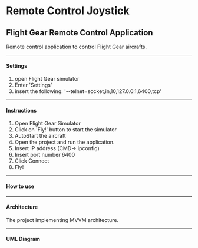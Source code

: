 # Remote Control Joystick
## Flight Gear Remote Control Application


Remote control application to control Flight Gear aircrafts.

------------
#### Settings
1. open Flight Gear simulator
2. Enter 'Settings'
3. insert the following: '--telnet=socket,in,10,127.0.0.1,6400,tcp'

--------------
#### Instructions
1. Open Flight Gear Simulator
2. Click on 'Fly!' button to start the simulator
3. AutoStart the aircraft
4. Open the project and run the application.
5. Insert IP address (CMD-> ipconfig)
6. Insert port number 6400
7. Click Connect
8. Fly!
-----------

#### How to use 

---------
#### Architecture
The project implementing MVVM architecture.

--------
#### UML Diagram
